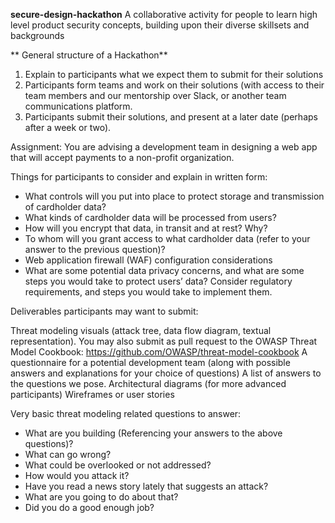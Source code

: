 **secure-design-hackathon**
A collaborative activity for people to learn high level product security concepts, building upon their diverse skillsets and backgrounds



** General structure of a Hackathon**

1. Explain to participants what we expect them to submit for their solutions
2. Participants form teams and work on their solutions (with access to their team members and our mentorship over Slack, or another team communications platform.
3. Participants submit their solutions, and present at a later date (perhaps after a week or two). 


Assignment:   You are advising a development team in designing a web app that will accept payments to a non-profit organization. 

Things for participants to consider and explain in written form:

* What controls will you put into place to protect storage and transmission of cardholder data?
* What kinds of cardholder data will be processed from users?
* How will you encrypt that data, in transit and at rest? Why?
* To whom will you grant access to what cardholder data (refer to your answer to the previous question)?
* Web application firewall (WAF) configuration considerations
* What are some potential data privacy concerns, and what are some steps you would take to protect users’ data? Consider regulatory requirements, and steps you would take to implement them.



Deliverables participants may want to submit:

Threat modeling visuals (attack tree, data flow diagram, textual representation). You may also submit as pull request to the OWASP Threat Model Cookbook:  https://github.com/OWASP/threat-model-cookbook 
A questionnaire for a potential development team (along with possible answers and explanations for your choice of questions)
A list of answers to the questions we pose. 
Architectural diagrams (for more advanced participants)
Wireframes or user stories 


Very basic threat modeling related questions to answer:

* What are you building (Referencing your answers to the above questions)?
* What can go wrong?
* What could be overlooked or not addressed?
* How would you attack it?
* Have you read a news story lately that suggests an attack?
* What are you going to do about that?
* Did you do a good enough job?
